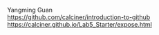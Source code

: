 Yangming Guan  
https://github.com/calciner/introduction-to-github
https://calciner.github.io/Lab5_Starter/expose.html
